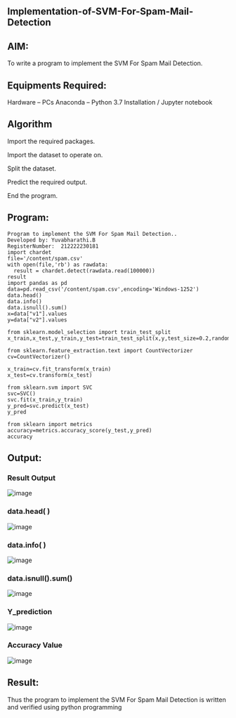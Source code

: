 ## Implementation-of-SVM-For-Spam-Mail-Detection
## AIM:
To write a program to implement the SVM For Spam Mail Detection.

## Equipments Required:
Hardware – PCs
Anaconda – Python 3.7 Installation / Jupyter notebook
## Algorithm

Import the required packages.

Import the dataset to operate on.

Split the dataset.

Predict the required output.

End the program.

## Program:
```
Program to implement the SVM For Spam Mail Detection..
Developed by: Yuvabharathi.B
RegisterNumber:  212222230181
import chardet
file='/content/spam.csv'
with open(file,'rb') as rawdata:
  result = chardet.detect(rawdata.read(100000))
result
import pandas as pd
data=pd.read_csv('/content/spam.csv',encoding='Windows-1252')
data.head()
data.info()
data.isnull().sum()
x=data["v1"].values
y=data["v2"].values

from sklearn.model_selection import train_test_split
x_train,x_test,y_train,y_test=train_test_split(x,y,test_size=0.2,random_state=0)

from sklearn.feature_extraction.text import CountVectorizer
cv=CountVectorizer()

x_train=cv.fit_transform(x_train)
x_test=cv.transform(x_test)

from sklearn.svm import SVC
svc=SVC()
svc.fit(x_train,y_train)
y_pred=svc.predict(x_test)
y_pred

from sklearn import metrics
accuracy=metrics.accuracy_score(y_test,y_pred)
accuracy
```
## Output:
### Result Output
![image](https://github.com/yuvabharathib/Implementation-of-SVM-For-Spam-Mail-Detection/assets/113497404/c62349da-83f1-45d4-aa18-a2139bf13ff4)
### data.head( )
![image](https://github.com/yuvabharathib/Implementation-of-SVM-For-Spam-Mail-Detection/assets/113497404/3187045a-5903-48d9-8a34-7786ddb61c3b)
### data.info( )
![image](https://github.com/yuvabharathib/Implementation-of-SVM-For-Spam-Mail-Detection/assets/113497404/5964295e-6e51-4746-8d8a-7ce6f65167b6)
### data.isnull().sum()
![image](https://github.com/yuvabharathib/Implementation-of-SVM-For-Spam-Mail-Detection/assets/113497404/867170ed-6175-44e0-94fd-6248fe36e42b)
### Y_prediction
![image](https://github.com/yuvabharathib/Implementation-of-SVM-For-Spam-Mail-Detection/assets/113497404/3aff344c-48e8-409b-9923-cd2dd4a6f360)
### Accuracy Value
![image](https://github.com/yuvabharathib/Implementation-of-SVM-For-Spam-Mail-Detection/assets/113497404/58e33308-16fe-499b-b14b-2df7dce14685)
## Result:
Thus the program to implement the SVM For Spam Mail Detection is written and verified using python programming
